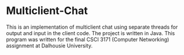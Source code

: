 # Multiclient-Chat
This is an implementation of multiclient chat using separate threads for output and input in the client code. The project is written in Java. This program was written for the final CSCI 3171 (Computer Networking) assignment at Dalhousie University.
